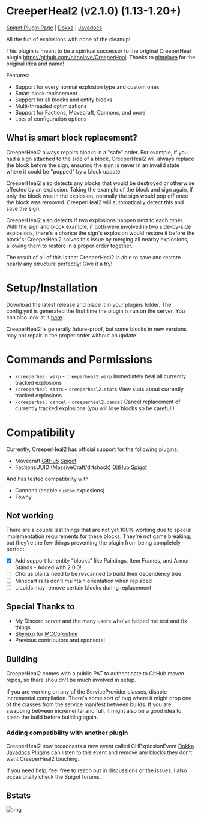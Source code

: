 # CreeperHeal2 (v2.1.0) (1.13-1.20+)

[Spigot Plugin Page](https://www.spigotmc.org/resources/creeperheal2.80585/) | [Dokka](https://pmdevita.github.io/CreeperHeal2/dokka) | [Javadocs](https://pmdevita.github.io/CreeperHeal2/javadoc)

All the fun of explosions with none of the cleanup!

This plugin is meant to be a spiritual successor to the original CreeperHeal plugin 
https://github.com/nitnelave/CreeperHeal. Thanks to [nitnelave](https://github.com/nitnelave/) 
for the original idea and name!

Features:
- Support for every normal explosion type and custom ones
- Smart block replacement
- Support for all blocks and entity blocks
- Multi-threaded optimizations
- Support for Factions, Movecraft, Cannons, and more
- Lots of configuration options

## What is smart block replacement?

CreeperHeal2 always repairs blocks in a "safe" order. For example, if you had a sign attached to 
the side of a block, CreeperHeal2 will always replace the block before the sign, ensuring the sign 
is never in an invalid state where it could be "popped" by a block update.

CreeperHeal2 also detects any blocks that would be destroyed or otherwise affected by an explosion. 
Taking the example of the block and sign again, if only the block was in the explosion, normally the 
sign would pop off once the block was removed. CreeperHeal2 will automatically detect this and save 
the sign.

CreeperHeal2 also detects if two explosions happen next to each other. With the sign and block example, 
if both were involved in two side-by-side explosions, there's a chance the sign's explosion would restore 
it before the block's! CreeperHeal2 solves this issue by merging all nearby explosions, allowing them 
to restore in a proper order together.

The result of all of this is that CreeperHeal2 is able to save and restore nearly any structure perfectly! 
Give it a try!

# Setup/Installation

Download the latest release and place it in your plugins folder. The config.yml is generated the first 
time the plugin is run on the server. You can also look at it 
[here](https://github.com/pmdevita/CreeperHeal2/blob/master/src/main/resources/config.yml).

CreeperHeal2 is generally future-proof, but some blocks in new versions may not repair in the proper order 
without an update.

# Commands and Permissions

- `/creeperheal warp` - `creeperheal2.warp` Immediately heal all currently tracked explosions
- `/creeperheal stats` - `creeperheal2.stats` View stats about currently tracked explosions
- `/creeperheal cancel` - `creeperheal2.cancel` Cancel replacement of currently tracked explosions (you will lose blocks so be careful!)

# Compatibility

Currently, CreeperHeal2 has official support for the following plugins:

- Movecraft [GitHub](https://github.com/APDevTeam/Movecraft) [Spigot](https://www.spigotmc.org/resources/movecraft.31321/)
- FactionsUUID (MassiveCraft/drtshock) [GitHub](https://github.com/drtshock/Factions) [Spigot](https://www.spigotmc.org/resources/factionsuuid.1035/)

And has tested compatibility with

- Cannons (enable `custom` explosions)
- Towny

## Not working

There are a couple last things that are not yet 100% working due to special implementation 
requirements for these blocks. They're not game breaking, but they're the few things 
preventing the plugin from being completely perfect.

- [x] Add support for entity "blocks" like Paintings, Item Frames, and Armor Stands - Added with 2.0.0!
- [ ] Chorus plants need to be rescanned to build their dependency tree
- [ ] Minecart rails don't maintain orientation when replaced
- [ ] Liquids may remove certain blocks during replacement

## Special Thanks to

- My Discord server and the many users who've helped me test and fix things
- [Shynixn](https://github.com/Shynixn) for [MCCoroutine](https://github.com/Shynixn/MCCoroutine)
- Previous contributors and sponsors!

## Building

CreeperHeal2 comes with a public PAT to authenticate to GitHub maven repos, so there shouldn't be much 
involved in setup.

If you are working on any of the ServiceProvider classes, disable incremental compilation. There's some 
sort of bug where it might drop one of the classes from the service manifest between builds. If you are 
swapping between incremental and full, it might also be a good idea to clean the build before building 
again.

### Adding compatibility with another plugin

CreeperHeal2 now broadcasts a new event called CHExplosionEvent 
[Dokka](https://pmdevita.github.io/CreeperHeal2/dokka/-creeper-heal2/net.pdevita.creeperheal2.events/-c-h-explosion-event/index.html)
[Javadocs](https://pmdevita.github.io/CreeperHeal2/javadoc/net/pdevita/creeperheal2/events/CHExplosionEvent.html) 
Plugins can listen to this event and remove any blocks they don't want CreeperHeal2 touching.

If you need help, feel free to reach out in discussions or the issues. I also occasionally check the 
Spigot forums.

## Bstats

![img](https://bstats.org/signatures/bukkit/CreeperHeal2.svg)
